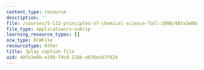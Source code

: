 ```yaml
---
content_type: resource
description: ''
file: /courses/5-111-principles-of-chemical-science-fall-2008/48fa3e0ba33874c8118beb76acb7fd24_7mcSMG0-3FU.srt
file_type: application/x-subrip
learning_resource_types: []
ocw_type: OCWFile
resourcetype: Other
title: 3play caption file
uid: 48fa3e0b-a338-74c8-118b-eb76acb7fd24
---
```

